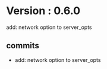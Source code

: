 # Version : 0.6.0

add: network option to server_opts

## commits

* add: network option to server_opts
